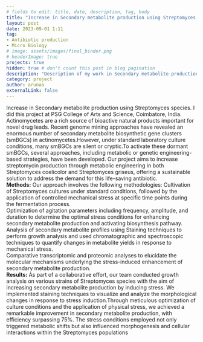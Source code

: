 ```yaml
---
# fields to edit: title, date, description, tag, body
title: "Increase in Secondary metabolite production using Streptomyces species"
layout: post
date: 2023-09-01 1:11
tag: 
- Antibiotic production
- Micro Biology
# image: assets/images/final_binder.png
# headerImage: true
projects: true
hidden: true # don't count this post in blog pagination
description: "Description of my work in Secondary metabolite production using Streptomyces species"
category: project
author: arunaa
externalLink: false
---
```


<!-- ![Protein Binder](/assets/images/final_binder.png) -->

Increase in Secondary metabolite production using Streptomyces species. I did this project at PSG College of Arts and Science, Coimbatore, India. Actinomycetes are a rich source of bioactive natural products important for novel drug leads. Recent genome mining approaches have revealed an enormous number of secondary metabolite biosynthetic gene clusters (smBGCs) in actinomycetes.However, under standard laboratory culture conditions, many smBGCs are silent or cryptic.To activate these dormant smBGCs, several approaches, including metabolic or genetic engineering-based strategies, have been developed. Our project aims to increase streptomycin production through metabolic engineering in both Streptomyces coelicolor and Streptomyces griseus, offering a sustainable solution to address the demand for this life-saving antibiotic.
<br>
**Methods:**
Our approach involves the following methodologies:
Cultivation of Streptomyces cultures under standard conditions, followed by the application of controlled mechanical stress at specific time points during the fermentation process.
<br>
Optimization of agitation parameters including frequency, amplitude, and duration to determine the optimal stress conditions for enhancing secondary metabolite production and activating biosynthesis pathway.
<br>
Analysis of secondary metabolite profiles using Staining techniques to perform growth analysis and used chromatographic and spectroscopic techniques to quantify changes in metabolite yields in response to mechanical stress.
<br>
Comparative transcriptomic and proteomic analyses to elucidate the molecular mechanisms underlying the stress-induced enhancement of secondary metabolite production.
<br>
**Results:**
As part of a collaborative effort, our team conducted growth analysis on various strains of Streptomyces species with the aim of increasing secondary metabolite production by inducing stress. We implemented staining techniques to visualize and analyze the morphological changes in response to stress induction.Through meticulous optimization of culture conditions and the application of physical stress, we achieved a remarkable improvement in secondary metabolite production, with efficiency surpassing 75%. The stress conditions employed not only triggered metabolic shifts but also influenced morphogenesis and cellular interactions within the Streptomyces populations